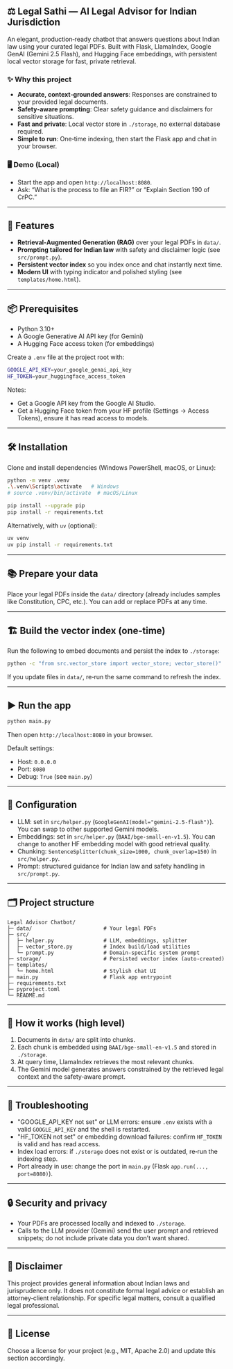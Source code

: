 ## ⚖️ Legal Sathi — AI Legal Advisor for Indian Jurisdiction

An elegant, production‑ready chatbot that answers questions about Indian law using your curated legal PDFs. Built with Flask, LlamaIndex, Google GenAI (Gemini 2.5 Flash), and Hugging Face embeddings, with persistent local vector storage for fast, private retrieval.

### ✨ Why this project
- **Accurate, context‑grounded answers**: Responses are constrained to your provided legal documents.
- **Safety‑aware prompting**: Clear safety guidance and disclaimers for sensitive situations.
- **Fast and private**: Local vector store in `./storage`, no external database required.
- **Simple to run**: One‑time indexing, then start the Flask app and chat in your browser.

### 🖥️ Demo (Local)
- Start the app and open `http://localhost:8080`.
- Ask: “What is the process to file an FIR?” or “Explain Section 190 of CrPC.”

---


## 🧠 Features
- **Retrieval‑Augmented Generation (RAG)** over your legal PDFs in `data/`.
- **Prompting tailored for Indian law** with safety and disclaimer logic (see `src/prompt.py`).
- **Persistent vector index** so you index once and chat instantly next time.
- **Modern UI** with typing indicator and polished styling (see `templates/home.html`).

---

## 📦 Prerequisites
- Python 3.10+
- A Google Generative AI API key (for Gemini)
- A Hugging Face access token (for embeddings)

Create a `.env` file at the project root with:

```bash
GOOGLE_API_KEY=your_google_genai_api_key
HF_TOKEN=your_huggingface_access_token
```

Notes:
- Get a Google API key from the Google AI Studio.
- Get a Hugging Face token from your HF profile (Settings → Access Tokens), ensure it has read access to models.

---

## 🛠️ Installation

Clone and install dependencies (Windows PowerShell, macOS, or Linux):

```bash
python -m venv .venv
.\.venv\Scripts\activate   # Windows
# source .venv/bin/activate  # macOS/Linux

pip install --upgrade pip
pip install -r requirements.txt
```

Alternatively, with `uv` (optional):

```bash
uv venv
uv pip install -r requirements.txt
```

---

## 📚 Prepare your data
Place your legal PDFs inside the `data/` directory (already includes samples like Constitution, CPC, etc.). You can add or replace PDFs at any time.

---

## 🏗️ Build the vector index (one‑time)
Run the following to embed documents and persist the index to `./storage`:

```bash
python -c "from src.vector_store import vector_store; vector_store()"
```

If you update files in `data/`, re‑run the same command to refresh the index.

---

## ▶️ Run the app

```bash
python main.py
```

Then open `http://localhost:8080` in your browser.

Default settings:
- Host: `0.0.0.0`
- Port: `8080`
- Debug: `True` (see `main.py`)

---

## 🔧 Configuration
- LLM: set in `src/helper.py` (`GoogleGenAI(model="gemini-2.5-flash")`). You can swap to other supported Gemini models.
- Embeddings: set in `src/helper.py` (`BAAI/bge-small-en-v1.5`). You can change to another HF embedding model with good retrieval quality.
- Chunking: `SentenceSplitter(chunk_size=1000, chunk_overlap=150)` in `src/helper.py`.
- Prompt: structured guidance for Indian law and safety handling in `src/prompt.py`.

---

## 🗂️ Project structure

```text
Legal Advisor Chatbot/
├─ data/                       # Your legal PDFs
├─ src/
│  ├─ helper.py                # LLM, embeddings, splitter
│  ├─ vector_store.py          # Index build/load utilities
│  └─ prompt.py                # Domain‑specific system prompt
├─ storage/                    # Persisted vector index (auto‑created)
├─ templates/
│  └─ home.html                # Stylish chat UI
├─ main.py                     # Flask app entrypoint
├─ requirements.txt
├─ pyproject.toml
└─ README.md
```

---

## 🔬 How it works (high level)
1. Documents in `data/` are split into chunks.
2. Each chunk is embedded using `BAAI/bge-small-en-v1.5` and stored in `./storage`.
3. At query time, LlamaIndex retrieves the most relevant chunks.
4. The Gemini model generates answers constrained by the retrieved legal context and the safety‑aware prompt.

---

## 🧰 Troubleshooting
- "GOOGLE_API_KEY not set" or LLM errors: ensure `.env` exists with a valid `GOOGLE_API_KEY` and the shell is restarted.
- "HF_TOKEN not set" or embedding download failures: confirm `HF_TOKEN` is valid and has read access.
- Index load errors: if `./storage` does not exist or is outdated, re‑run the indexing step.
- Port already in use: change the port in `main.py` (Flask `app.run(..., port=8080)`).

---

## 🔒 Security and privacy
- Your PDFs are processed locally and indexed to `./storage`.
- Calls to the LLM provider (Gemini) send the user prompt and retrieved snippets; do not include private data you don’t want shared.

---

## 📜 Disclaimer
This project provides general information about Indian laws and jurisprudence only. It does not constitute formal legal advice or establish an attorney‑client relationship. For specific legal matters, consult a qualified legal professional.

---

## 📄 License
Choose a license for your project (e.g., MIT, Apache 2.0) and update this section accordingly.



